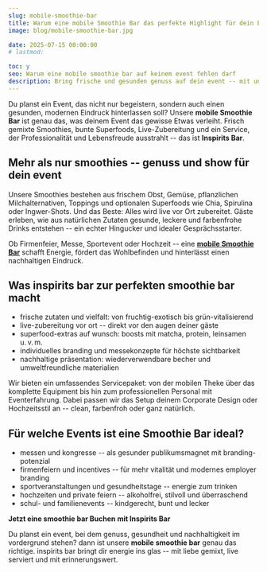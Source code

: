 ```yaml
---
slug: mobile-smoothie-bar
title: Warum eine mobile Smoothie Bar das perfekte Highlight für dein Event ist
image: blog/mobile-smoothie-bar.jpg

date: 2025-07-15 00:00:00
# lastmod: 

toc: y
seo: Warum eine mobile smoothie bar auf keinem event fehlen darf
description: Bring frische und gesunden genuss auf dein event -- mit unserer mobile smoothie bar. live-zubereitung, nachhaltigkeit und stil inklusive.
---
```

Du planst ein Event, das nicht nur begeistern, sondern auch einen gesunden, modernen Eindruck hinterlassen soll? Unsere **mobile Smoothie Bar** ist genau das, was deinem Event das gewisse Etwas verleiht. Frisch gemixte Smoothies, bunte Superfoods, Live-Zubereitung und ein Service, der Professionalität und Lebensfreude ausstrahlt -- das ist **Inspirits Bar**.

## Mehr als nur smoothies -- genuss und show für dein event

Unsere Smoothies bestehen aus frischem Obst, Gemüse, pflanzlichen Milchalternativen, Toppings und optionalen Superfoods wie Chia, Spirulina oder Ingwer-Shots. Und das Beste: Alles wird live vor Ort zubereitet. Gäste erleben, wie aus natürlichen Zutaten gesunde, leckere und farbenfrohe Drinks entstehen -- ein echter Hingucker und idealer Gesprächsstarter.

Ob Firmenfeier, Messe, Sportevent oder Hochzeit -- eine [**mobile Smoothie Bar**](/service/smoothies/) schafft Energie, fördert das Wohlbefinden und hinterlässt einen nachhaltigen Eindruck.

## Was inspirits bar zur perfekten smoothie bar macht

- frische zutaten und vielfalt: von fruchtig-exotisch bis grün-vitalisierend
- live-zubereitung vor ort -- direkt vor den augen deiner gäste
- superfood-extras auf wunsch: boosts mit matcha, protein, leinsamen u. v. m.
- individuelles branding und messekonzepte für höchste sichtbarkeit
- nachhaltige präsentation: wiederverwendbare becher und umweltfreundliche materialien

Wir bieten ein umfassendes Servicepaket: von der mobilen Theke über das komplette Equipment bis hin zum professionellen Personal mit Eventerfahrung. Dabei passen wir das Setup deinem Corporate Design oder Hochzeitsstil an -- clean, farbenfroh oder ganz natürlich.

## Für welche Events ist eine Smoothie Bar ideal?

- messen und kongresse -- als gesunder publikumsmagnet mit branding-potenzial
- firmenfeiern und incentives -- für mehr vitalität und modernes employer branding
- sportveranstaltungen und gesundheitstage -- energie zum trinken
- hochzeiten und private feiern -- alkoholfrei, stilvoll und überraschend
- schul- und familienevents -- kindgerecht, bunt und lecker

**Jetzt eine smoothie bar Buchen mit Inspirits Bar**

Du planst ein event, bei dem genuss, gesundheit und nachhaltigkeit im vordergrund stehen? dann ist unsere **mobile smoothie bar** genau das richtige. inspirits bar bringt dir energie ins glas -- mit liebe gemixt, live serviert und mit erinnerungswert.
